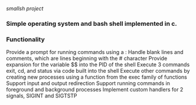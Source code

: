 *smallsh project*


### Simple operating system and bash shell implemented in c.

### Functionality
Provide a prompt for running commands using a :
Handle blank lines and comments, which are lines beginning with the # character
Provide expansion for the variable $$ into the PID of the shell
Execute 3 commands exit, cd, and status via code built into the shell
Execute other commands by creating new processes using a function from the exec family of functions
Support input and output redirection
Support running commands in foreground and background processes
Implement custom handlers for 2 signals, SIGINT and SIGTSTP
